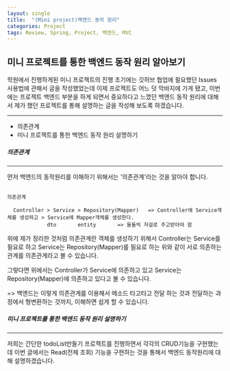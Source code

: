 ```yaml
---
layout: single
title:  "(Mini project)백엔드 동작 원리"
categories: Project
tags: Review, Spring, Project, 백엔드, MVC
---
```


미니 프로젝트를 통한 백엔드 동작 원리 알아보기
---

학원에서 진행하게된 미니 프로젝트의 진행 초기에는 깃허브 협업에 필요했던 Issues 사용법에 관해서 글을 작성했었는데 이제 프로젝트도 어느 덧 막바지에 가게 됐고, 이번에는 프로젝트 백엔드 부분을 하게 되면서 중요하다고 느꼈던 백엔드 동작 원리에 대해서 제가 했던 프로젝트를 통해 설명하는 글을 작성해 보도록 하겠습니다.

---

- 의존관계
- 미니 프로젝트를 통한 백엔드 동작 원리 설명하기



##### 의존관계
---

먼저 백엔드의 동작원리를 이해하기 위해서는 '의존관계'라는 것을 알아야 합니다.   

```

의존관계

  Controller > Service > Repository(Mapper)   => Controller에 Service객체를 생성하고 > Service에 Mapper객체를 생성한다.
             dto       entity       => 둘둘씩 저걸로 주고받아야 함
```

위에 제가 정리한 것처럼 의존관계란 객체를 생성하기 위해서 Controller는 Service를 필요로 하고 Service는 Repository(Mapper)를
필요로 하는 위와 같이 서로 의존하는 관계를 의존관계라고 볼 수 있습니다.   

그렇다면 위에서는 Controller가 Service에 의존하고 있고 Service는 Repository(Mapper)에 의존하고 있다고 볼 수 있습니다.

=> 백엔드는 이렇게 의존관계를 이용해서 메소드 타고타고 전달 하는 것과 전달하는 과정에서 형변환하는 것까지, 이해하면 쉽게 할 수 있습니다.


##### 미니 프로젝트를 통한 백엔드 동작 원리 설명하기
---

저희는 간단한 todoList만들기 프로젝트를 진행하면서 각각의 CRUD기능을 구현했는데 이번 글에서는 Read(전체 조회) 기능을 구현하는 것을 통해서 백엔드 동작원리에 대해 설명하겠습니다.


